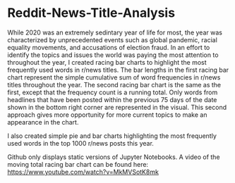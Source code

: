 # Reddit-News-Title-Analysis

While 2020 was an extremely sedintary year of life for most, the year was characterized by unprecedented events such as global pandemic, racial equality movements, and accusations of election fraud. In an effort to identify the topics and issues the world was paying the most attention to throughout the year, I created racing bar charts to highlight the most frequently used words in r/news titles. The bar lengths in the first racing bar chart represent the simple cumulative sum of word frequencies in r/news titles throughout the year. The second racing bar chart is the same as the first, except that the frequency count is a running total. Only words from headlines that have been posted within the previous 75 days of the date shown in the bottom right corner are represented in the visual. This second approach gives more opportunity for more current topics to make an appearance in the chart.

I also created simple pie and bar charts highlighting the most frequently used words in the top 1000 r/news posts this year.

Github only displays static versions of Jupyter Notebooks. A video of the moving total racing bar chart can be found here: https://www.youtube.com/watch?v=MkMVSotK8mk
